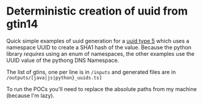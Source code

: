 # Deterministic creation of uuid from gtin14

Quick simple examples of uuid generation for a [uuid type 5](https://en.wikipedia.org/wiki/Universally_unique_identifier#Versions_3_and_5_(namespace_name-based)) which uses a namespace UUID to create a SHA1 hash of the value.
Because the python library *requires* using an enum of namespaces, the other examples use the UUID value of the pythong DNS Namespace.

The list of gtins, one per line is in `/inputs` and generated files are in `/outputs/[java|js|python}_uuids.ts]`

To run the POCs you'll need to replace the absolute paths from my machine (because I'm lazy).
